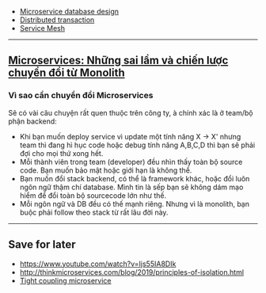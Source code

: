 - [Microservice database design](https://www.baeldung.com/cs/microservices-db-design)
- [Distributed transaction](https://viblo.asia/p/distributed-transaction-two-phase-commit-naQZRBemZvx)
- [Service Mesh](https://viblo.asia/p/service-mesh-la-gi-dong-vai-tro-nhu-the-nao-trong-microservices-architecture-djeZ1jr3lWz)
-----
## [Microservices: Những sai lầm và chiến lược chuyển đổi từ Monolith](https://200lab.io/blog/microservices-chien-luoc-chuyen-doi-tu-monolithic/)

### Vì sao cần chuyển đổi Microservices

Sẽ có vài câu chuyện rất quen thuộc trên công ty, à chính xác là ở team/bộ phận backend:

- Khi bạn muốn deploy service vì update một tính năng X -> X' nhưng team thì đang hì hục code hoặc debug tính năng A,B,C,D thì bạn sẽ phải đợi cho mọi thứ xong hết.
- Mỗi thành viên trong team (developer) đều nhìn thấy toàn bộ source code. Bạn muốn bảo mật hoặc giới hạn là không thể.
- Bạn muốn đổi stack backend, có thể là framework khác, hoặc đổi luôn ngôn ngữ thậm chí database. Mình tin là sếp bạn sẽ không dám mạo hiểm để đổi toàn bộ sourcecode lớn như thế.
- Mỗi ngôn ngữ và DB đều có thế mạnh riêng. Nhưng vì là monolith, bạn buộc phải follow theo stack từ rất lâu đời này.

--------
## Save for later
- https://www.youtube.com/watch?v=Ijs55IA8DIk
- http://thinkmicroservices.com/blog/2019/principles-of-isolation.html
- [Tight coupling microservice](https://medium.com/it-dead-inside/isolating-your-microservices-through-loose-coupling-48b710e28de6)